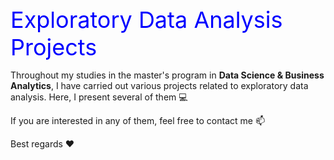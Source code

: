 <span style="color:blue; font-size: 36px;"> Exploratory Data Analysis Projects

Throughout my studies in the master's program in **Data Science & Business Analytics**, I have carried out various projects related to exploratory data analysis. Here, I present several of them :computer: 

If you are interested in any of them, feel free to contact me :mailbox:

Best regards :heart:
